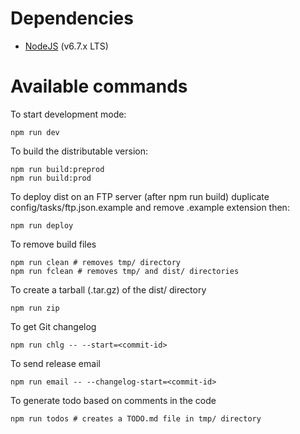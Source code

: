# Dependencies

* [NodeJS](https://nodejs.org) (v6.7.x LTS)


# Available commands

To start development mode:

```
npm run dev
```

To build the distributable version:

```
npm run build:preprod
npm run build:prod
```

To deploy dist on an FTP server (after npm run build)
duplicate config/tasks/ftp.json.example and remove .example extension then:

```
npm run deploy
```

To remove build files

```
npm run clean # removes tmp/ directory
npm run fclean # removes tmp/ and dist/ directories
```

To create a tarball (.tar.gz) of the dist/ directory

```
npm run zip
```

To get Git changelog

```
npm run chlg -- --start=<commit-id>
```

To send release email

```
npm run email -- --changelog-start=<commit-id>
```

To generate todo based on comments in the code

```
npm run todos # creates a TODO.md file in tmp/ directory
```
